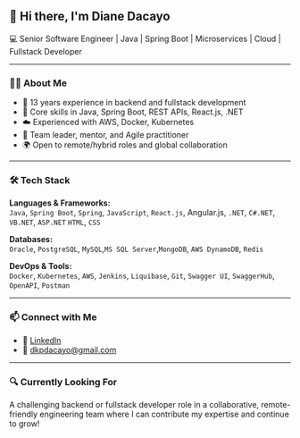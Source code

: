 ## 👋 Hi there, I'm Diane Dacayo

💻 Senior Software Engineer | Java | Spring Boot | Microservices | Cloud | Fullstack Developer

---

### 👩‍💻 About Me

- 💼 13 years experience in backend and fullstack development
- 🔧 Core skills in Java, Spring Boot, REST APIs, React.js, .NET
- ☁️ Experienced with AWS, Docker, Kubernetes
- 👥 Team leader, mentor, and Agile practitioner
- 🌍 Open to remote/hybrid roles and global collaboration

---

### 🛠 Tech Stack

**Languages & Frameworks:**  
`Java`, `Spring Boot`, `Spring`, `JavaScript`, `React.js`, Angular.js, `.NET`, `C#.NET`, `VB.NET`, `ASP.NET`  `HTML`, `CSS`

**Databases:**  
`Oracle`, `PostgreSQL`, `MySQL`,`MS SQL Server`,`MongoDB`, `AWS DynamoDB`, `Redis`

**DevOps & Tools:**  
`Docker`, `Kubernetes`, `AWS`, `Jenkins`, `Liquibase`, `Git`, `Swagger UI`, `SwaggerHub`, `OpenAPI`, `Postman`

---

### 📫 Connect with Me

- 🔗 [LinkedIn](www.linkedin.com/in/diane-kristel-dacayo)
- 📧 [dkpdacayo@gmail.com](mailto:dkpdacayo@gmail.com)

---

### 🔍 Currently Looking For

A challenging backend or fullstack developer role in a collaborative, remote-friendly engineering team where I can contribute my expertise and continue to grow!

